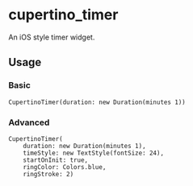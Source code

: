 # cupertino_timer

An iOS style timer widget.

## Usage


### Basic
```
CupertinoTimer(duration: new Duration(minutes 1))
```

### Advanced
```
CupertinoTimer(
    duration: new Duration(minutes 1),
    timeStyle: new TextStyle(fontSize: 24),
    startOnInit: true,
    ringColor: Colors.blue,
    ringStroke: 2)
```


